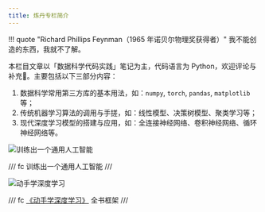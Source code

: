 ```yaml
---
title: 炼丹专栏简介
---
```


!!! quote "Richard Phillips Feynman（1965 年诺贝尔物理奖获得者）"
    我不能创造的东西，我就不了解。

本栏目文章以「数据科学代码实践」笔记为主，代码语言为 Python，欢迎评论与补充🤗。主要包括以下三部分内容：

1. 数据科学常用第三方库的基本用法，如：`numpy`, `torch`, `pandas`, `matplotlib` 等；
2. 传统机器学习算法的调用与手搓，如：线性模型、决策树模型、聚类学习等；
3. 现代深度学习模型的搭建与应用，如：全连接神经网络、卷积神经网络、循环神经网络等。

![训练出一个通用人工智能](https://cdn.dwj601.cn/images/202501302119120.png)

/// fc
训练出一个通用人工智能
///

![动手学深度学习](https://cdn.dwj601.cn/images/20250306090820594.svg)

/// fc
[《动手学深度学习》](https://zh.d2l.ai/index.html) 全书框架
///
